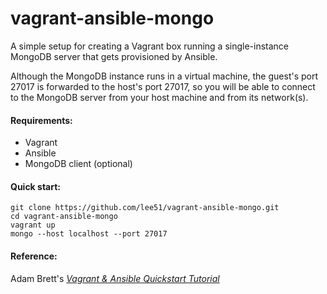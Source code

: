 vagrant-ansible-mongo
=====================

A simple setup for creating a Vagrant box running a
single-instance MongoDB server that gets provisioned
by Ansible.

Although the MongoDB instance runs in a virtual
machine, the guest's port 27017 is forwarded to the
host's port 27017, so you will be able to connect
to the MongoDB server from your host machine
and from its network(s).

#### Requirements:
* Vagrant
* Ansible
* MongoDB client (optional)

#### Quick start:
    git clone https://github.com/lee51/vagrant-ansible-mongo.git
    cd vagrant-ansible-mongo
    vagrant up
    mongo --host localhost --port 27017

#### Reference:
Adam Brett's [_Vagrant & Ansible Quickstart Tutorial_](https://adamcod.es/2014/09/23/vagrant-ansible-quickstart-tutorial.html)

